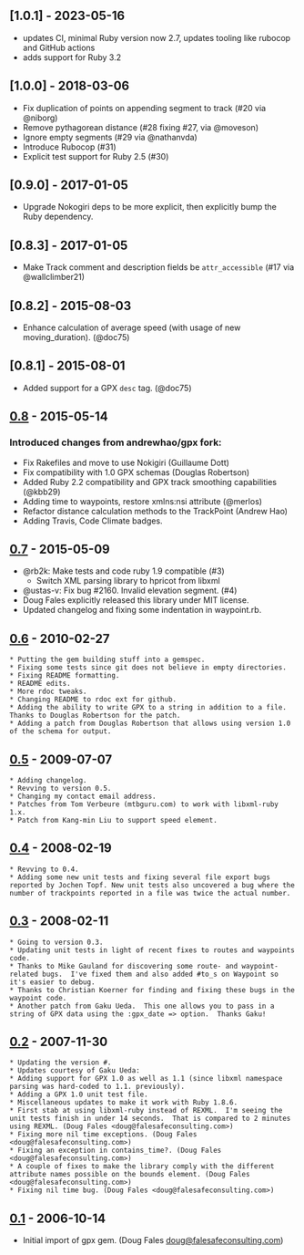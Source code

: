 ## [1.0.1] - 2023-05-16

  * updates CI, minimal Ruby version now 2.7, updates tooling like rubocop and GitHub actions
  * adds support for Ruby 3.2

## [1.0.0] - 2018-03-06

  * Fix duplication of points on appending segment to track (#20 via @niborg)
  * Remove pythagorean distance (#28 fixing #27, via @moveson)
  * Ignore empty segments (#29 via @nathanvda)
  * Introduce Rubocop (#31)
  * Explicit test support for Ruby 2.5 (#30)

## [0.9.0] - 2017-01-05

  * Upgrade Nokogiri deps to be more explicit, then explicitly bump the Ruby
    dependency.

## [0.8.3] - 2017-01-05

  * Make Track comment and description fields be `attr_accessible` (#17 via
    @wallclimber21)

## [0.8.2] - 2015-08-03

  * Enhance calculation of average speed (with usage of new
    moving_duration). (@doc75)

## [0.8.1] - 2015-08-01

  * Added support for a GPX `desc` tag. (@doc75)

## [0.8] - 2015-05-14

### Introduced changes from andrewhao/gpx fork:

  * Fix Rakefiles and move to use Nokigiri (Guillaume Dott)
  * Fix compatibility with 1.0 GPX schemas (Douglas Robertson)
  * Added Ruby 2.2 compatibility and GPX track smoothing capabilities
    (@kbb29)
  * Adding time to waypoints, restore xmlns:nsi attribute (@merlos)
  * Refactor distance calculation methods to the TrackPoint (Andrew Hao)
  * Adding Travis, Code Climate badges.

## [0.7] - 2015-05-09

  * @rb2k: Make tests and code ruby 1.9 compatible (#3)
    * Switch XML parsing library to hpricot from libxml
  * @ustas-v: Fix bug #2160. Invalid elevation segment. (#4)
  * Doug Fales explicitly released this library under MIT license.
  * Updated changelog and fixing some indentation in waypoint.rb.

## [0.6] - 2010-02-27

	* Putting the gem building stuff into a gemspec.
	* Fixing some tests since git does not believe in empty directories.
	* Fixing README formatting.
	* README edits.
	* More rdoc tweaks.
	* Changing README to rdoc ext for github.
	* Adding the ability to write GPX to a string in addition to a file.  Thanks to Douglas Robertson for the patch.
	* Adding a patch from Douglas Robertson that allows using version 1.0 of the schema for output.

## [0.5] - 2009-07-07

	* Adding changelog.
	* Revving to version 0.5.
	* Changing my contact email address.
	* Patches from Tom Verbeure (mtbguru.com) to work with libxml-ruby 1.x.
	* Patch from Kang-min Liu to support speed element.

## [0.4] - 2008-02-19

	* Revving to 0.4.
	* Adding some new unit tests and fixing several file export bugs reported by Jochen Topf. New unit tests also uncovered a bug where the number of trackpoints reported in a file was twice the actual number.

## [0.3] - 2008-02-11

	* Going to version 0.3.
	* Updating unit tests in light of recent fixes to routes and waypoints code.
	* Thanks to Mike Gauland for discovering some route- and waypoint-related bugs.  I've fixed them and also added #to_s on Waypoint so it's easier to debug.
	* Thanks to Christian Koerner for finding and fixing these bugs in the waypoint code.
	* Another patch from Gaku Ueda.  This one allows you to pass in a string of GPX data using the :gpx_date => option.  Thanks Gaku!

## [0.2] - 2007-11-30

	* Updating the version #.
	* Updates courtesy of Gaku Ueda:
    * Adding support for GPX 1.0 as well as 1.1 (since libxml namespace parsing was hard-coded to 1.1. previously).
    * Adding a GPX 1.0 unit test file.
    * Miscellaneous updates to make it work with Ruby 1.8.6.
	* First stab at using libxml-ruby instead of REXML.  I'm seeing the unit tests finish in under 14 seconds.  That is compared to 2 minutes using REXML. (Doug Fales <doug@falesafeconsulting.com>)
	* Fixing more nil time exceptions. (Doug Fales <doug@falesafeconsulting.com>)
	* Fixing an exception in contains_time?. (Doug Fales <doug@falesafeconsulting.com>)
	* A couple of fixes to make the library comply with the different attribute names possible on the bounds element. (Doug Fales <doug@falesafeconsulting.com>)
	* Fixing nil time bug. (Doug Fales <doug@falesafeconsulting.com>)

## [0.1] - 2006-10-14

* Initial import of gpx gem. (Doug Fales <doug@falesafeconsulting.com>)

[unreleased]: https://github.com/dougfales/gpx/compare/v0.8...HEAD
[0.8]: https://github.com/dougfales/gpx/compare/v0.7...v0.8
[0.7]: https://github.com/dougfales/gpx/compare/v0.6...v0.7
[0.6]: https://github.com/dougfales/gpx/compare/v0.5...v0.6
[0.5]: https://github.com/dougfales/gpx/compare/v0.4...v0.5
[0.4]: https://github.com/dougfales/gpx/compare/v0.3...v0.4
[0.3]: https://github.com/dougfales/gpx/compare/v0.2...v0.3
[0.2]: https://github.com/dougfales/gpx/compare/v0.1...v0.2
[0.1]: https://github.com/dougfales/gpx/commit/371a3fa0b971c9a66c66f941eb4f5c3fa18e424f
